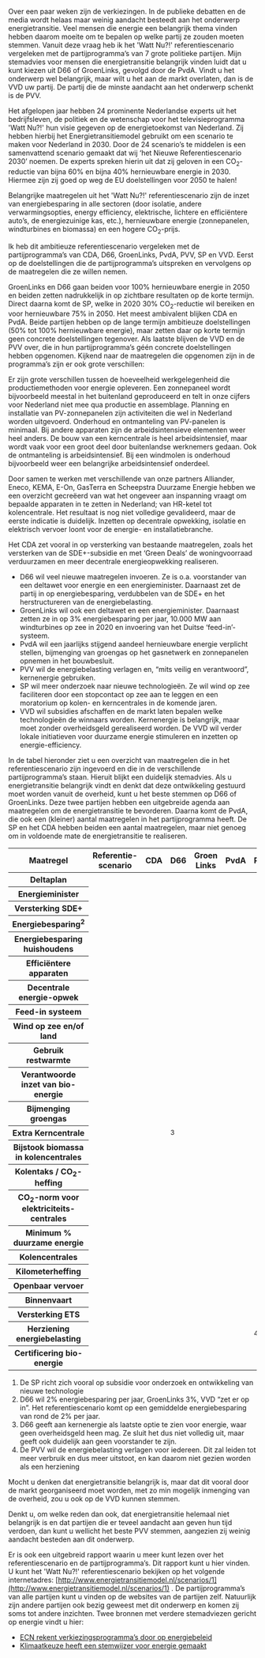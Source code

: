 Over een paar weken zijn de verkiezingen. In de publieke debatten en de media
wordt helaas maar weinig aandacht besteedt aan het onderwerp energietransitie.
Veel mensen die energie een belangrijk thema vinden hebben daarom moeite om te
bepalen op welke partij ze zouden moeten stemmen. Vanuit deze vraag heb ik
het 'Watt Nu?!' referentiescenario vergeleken met de partijprogramma’s van 7
grote politieke partijen. Mijn stemadvies voor mensen die energietransitie
belangrijk vinden luidt dat u kunt kiezen uit D66 of GroenLinks, gevolgd door
de PvdA.  Vindt u het onderwerp wel belangrijk, maar wilt u het aan de markt
overlaten, dan is de VVD uw partij. De partij die de minste aandacht aan het
onderwerp schenkt is de PVV.

Het afgelopen jaar hebben 24 prominente Nederlandse experts uit het
bedrijfsleven, de politiek en de wetenschap voor het televisieprogramma 'Watt
Nu?!' hun visie gegeven op de energietoekomst van Nederland. Zij hebben hierbij
het Energietransitiemodel gebruikt om een scenario te maken voor Nederland in
2030. Door de 24 scenario’s te middelen is een samenvattend scenario gemaakt
dat wij ‘het Nieuwe Referentiescenario 2030’ noemen. De experts spreken
hierin uit dat zij geloven in een CO<sub>2</sub>-reductie van bijna 60% en
bijna 40% hernieuwbare energie in 2030. Hiermee zijn zij goed op weg de EU
doelstellingen voor 2050 te halen!

Belangrijke maatregelen uit het 'Watt Nu?!' referentiescenario zijn de inzet
van energiebesparing in alle sectoren (door isolatie, andere verwarmingsopties,
energy efficiency, elektrische, lichtere en efficiëntere auto’s, de
energiezuinige kas, etc.), hernieuwbare energie (zonnepanelen, windturbines
en biomassa) en een hogere CO<sub>2</sub>-prijs.

Ik heb dit ambitieuze referentiescenario vergeleken met de partijprogramma’s
van CDA, D66, GroenLinks, PvdA, PVV, SP en VVD. Eerst op de doelstellingen die
de partijprogramma’s uitspreken en vervolgens op de maatregelen die ze willen
nemen.

GroenLinks en D66 gaan beiden voor 100% hernieuwbare energie in 2050 en beiden
zetten nadrukkelijk  in op zichtbare resultaten op de korte termijn. Direct
daarna komt de SP, welke in 2020 30% CO<sub>2</sub>-reductie wil bereiken en
voor hernieuwbare 75% in 2050. Het meest ambivalent blijken CDA en PvdA. Beide
partijen hebben op de lange termijn ambitieuze doelstellingen (50% tot 100%
hernieuwbare energie), maar zetten daar op korte termijn geen concrete
doelstellingen tegenover. Als laatste blijven de VVD en de PVV over, die in hun
partijprogramma’s géén concrete doelstellingen hebben opgenomen. Kijkend naar
de maatregelen die opgenomen zijn in de programma’s zijn er ook grote
verschillen:

Er zijn grote verschillen tussen de hoeveelheid werkgelegenheid die
productiemethoden voor energie opleveren. Een zonnepaneel wordt bijvoorbeeld
meestal in het buitenland geproduceerd en telt in onze cijfers voor Nederland
niet mee qua productie en assemblage. Planning en installatie van
PV-zonnepanelen zijn activiteiten die wel in Nederland worden uitgevoerd.
Onderhoud en ontmanteling van PV-panelen is minimaal. Bij andere apparaten zijn
de arbeidsintensieve elementen weer heel anders. De bouw van een kerncentrale
is heel arbeidsintensief, maar wordt vaak voor een groot deel door buitenlandse
werknemers gedaan. Ook de ontmanteling is arbeidsintensief. Bij een windmolen
is onderhoud bijvoorbeeld weer een belangrijke arbeidsintensief onderdeel.

Door samen te werken met verschillende van onze partners Alliander, Eneco,
KEMA, E-On, GasTerra en Scheepstra Duurzame Energie hebben we een overzicht
gecreëerd van wat het ongeveer aan inspanning vraagt om bepaalde apparaten in
te zetten in Nederland; van HR-ketel tot kolencentrale. Het resultaat is nog
niet volledige gevalideerd, maar de eerste indicatie is duidelijk. Inzetten op
decentrale opwekking, isolatie en elektrisch vervoer loont voor de energie- en
installatiebranche.

Het CDA zet vooral in op versterking van bestaande maatregelen, zoals het
versterken van de SDE+-subsidie en met ‘Green Deals’ de woningvoorraad
verduurzamen en meer decentrale energieopwekking realiseren.

* D66 wil veel nieuwe maatregelen invoeren. Ze is o.a. voorstander van een
  deltawet voor energie en een energieminister. Daarnaast zet de partij in op
energiebesparing, verdubbelen van de SDE+ en het herstructureren van de
energiebelasting.
* GroenLinks wil ook een deltawet en een energieminister. Daarnaast zetten ze
  in op 3% energiebesparing per jaar, 10.000 MW aan windturbines op zee in 2020
en invoering van het Duitse ‘feed-in’-systeem.
* PvdA wil een jaarlijks stijgend aandeel hernieuwbare energie verplicht
  stellen, bijmenging van groengas op het gasnetwerk en zonnepanelen opnemen in
het bouwbesluit.
* PVV  wil de energiebelasting verlagen en, “mits veilig en verantwoord”,
  kernenergie gebruiken.
* SP wil meer onderzoek naar nieuwe technologieën. Ze wil wind op zee
  faciliteren door een stopcontact op zee aan te leggen en een moratorium op
kolen- en kerncentrales in de komende jaren.
* VVD wil subsidies afschaffen en de markt laten bepalen welke technologieën de
  winnaars worden. Kernenergie is belangrijk, maar moet zonder overheidsgeld
gerealiseerd worden. De VVD wil verder lokale initiatieven voor duurzame
energie stimuleren en inzetten op energie-efficiency.

In de tabel hieronder ziet u een overzicht van maatregelen die in het
referentiescenario zijn ingevoerd en die in de verschillende partijprogramma’s
staan. Hieruit blijkt een duidelijk stemadvies. Als u energietransitie
belangrijk vindt en denkt dat deze ontwikkeling gestuurd moet worden vanuit
de overheid, kunt u het beste stemmen op D66 of GroenLinks. Deze twee partijen
hebben een uitgebreide agenda aan maatregelen om de energietransitie te
bevorderen. Daarna komt de PvdA, die ook een (kleiner) aantal maatregelen in
het partijprogramma heeft. De SP en het CDA hebben beiden een aantal
maatregelen, maar niet genoeg om in voldoende mate de energietransitie te
realiseren.

<table class='table table-striped'>
  <thead>
    <tr>
      <th>Maatregel
      <th width='9%'>Referentie-scenario
      <th width='9%'>CDA
      <th width='9%'>D66
      <th width='9%'>Groen Links
      <th width='9%'>PvdA
      <th width='9%'>PVV
      <th width='9%'>SP
      <th width='9%'>VVD
    </tr>
  </thead>
  <tbody>
    <tr>
      <th> Deltaplan
      <td>
      <td>
      <td><i class='icon-ok'></i>
      <td><i class='icon-ok'></i>
      <td>
      <td>
      <td>
      <td>
    <tr>
      <th> Energieminister
      <td>
      <td>
      <td><i class='icon-ok'></i>
      <td><i class='icon-ok'></i>
      <td>
      <td>
      <td>
      <td>
    <tr>
      <th> Versterking SDE+
      <td>
      <td><i class='icon-ok'></i>
      <td><i class='icon-ok'></i>
      <td>
      <td><i class='icon-remove'></i>
      <td>
      <td><i class='icon-ok'></i><sup>1</sup>
      <td><i class='icon-remove'></i>
    <tr>
      <th> Energiebesparing<sup>2</sup>
      <td><i class='icon-ok'></i>
      <td>
      <td><i class='icon-ok'></i>
      <td><i class='icon-ok'></i>
      <td>
      <td>
      <td>
      <td><i class='icon-ok'></i>
    <tr>
      <th> Energiebesparing huishoudens
      <td><i class='icon-ok'></i>
      <td><i class='icon-ok'></i>
      <td><i class='icon-ok'></i>
      <td>
      <td><i class='icon-ok'></i>
      <td>
      <td><i class='icon-ok'></i>
      <td>
    <tr>
      <th> Efficiëntere apparaten
      <td><i class='icon-ok'></i>
      <td>
      <td>
      <td>
      <td>
      <td>
      <td>
      <td><i class='icon-ok'></i>
    <tr>
      <th> Decentrale energie-opwek
      <td><i class='icon-ok'></i>
      <td><i class='icon-ok'></i>
      <td><i class='icon-ok'></i>
      <td><i class='icon-ok'></i>
      <td><i class='icon-ok'></i>
      <td>
      <td>
      <td><i class='icon-ok'></i>
    <tr>
      <th> Feed-in systeem
      <td>
      <td>
      <td>
      <td><i class='icon-ok'></i>
      <td>
      <td>
      <td>
      <td>
    <tr>
      <th> Wind op zee en/of land
      <td><i class='icon-ok'></i>
      <td>
      <td><i class='icon-ok'></i>
      <td><i class='icon-ok'></i>
      <td><i class='icon-ok'></i>
      <td>
      <td><i class='icon-ok'></i>
      <td>
    <tr>
      <th> Gebruik restwarmte
      <td><i class='icon-ok'></i>
      <td>
      <td>
      <td>
      <td><i class='icon-ok'></i>
      <td>
      <td>
      <td>
    <tr>
      <th> Verantwoorde inzet van bio-energie
      <td><i class='icon-ok'></i>
      <td>
      <td><i class='icon-ok'></i>
      <td><i class='icon-ok'></i>
      <td>
      <td>
      <td>
      <td>
    <tr>
      <th> Bijmenging groengas
      <td><i class='icon-ok'></i>
      <td>
      <td>
      <td>
      <td><i class='icon-ok'></i>
      <td>
      <td>
      <td>
    <tr>
      <th> Extra Kerncentrale
      <td><i class='icon-remove'></i>
      <td>
      <td><i class='icon-remove'></i><sup>3</sup>
      <td>
      <td><i class='icon-remove'></i>
      <td><i class='icon-ok'></i>
      <td><i class='icon-remove'></i>
      <td><i class='icon-ok'></i>
    <tr>
      <th> Bijstook biomassa in kolencentrales
      <td><i class='icon-ok'></i>
      <td>
      <td><i class='icon-ok'></i>
      <td>
      <td><i class='icon-ok'></i>
      <td>
      <td>
      <td>
    <tr>
      <th> Kolentaks / CO<sub>2</sub>-heffing
      <td>
      <td>
      <td><i class='icon-ok'></i>
      <td><i class='icon-ok'></i>
      <td>
      <td>
      <td>
      <td>
    <tr>
      <th> CO<sub>2</sub>-norm voor elektriciteits-centrales
      <td>
      <td>
      <td><i class='icon-ok'></i>
      <td><i class='icon-ok'></i>
      <td>
      <td>
      <td>
      <td>
    <tr>
      <th> Minimum % duurzame energie 
      <td>
      <td>
      <td><i class='icon-ok'></i>
      <td>
      <td>
      <td>
      <td>
      <td>
    <tr>
      <th> Kolencentrales
      <td><i class='icon-remove'></i>
      <td>
      <td>
      <td><i class='icon-remove'></i>
      <td>
      <td>
      <td><i class='icon-remove'></i>
      <td>
    <tr>
      <th> Kilometerheffing
      <td>
      <td><i class='icon-ok'></i>
      <td><i class='icon-ok'></i>
      <td>
      <td>
      <td>
      <td>
      <td>
    <tr>
      <th> Openbaar vervoer
      <td><i class='icon-ok'></i>
      <td><i class='icon-ok'></i>
      <td>
      <td>
      <td>
      <td>
      <td>
      <td>
    <tr>
      <th> Binnenvaart
      <td><i class='icon-ok'></i>
      <td><i class='icon-ok'></i>
      <td>
      <td>
      <td>
      <td>
      <td>
      <td>
    <tr>
      <th> Versterking ETS
      <td><i class='icon-ok'></i>
      <td>
      <td><i class='icon-ok'></i>
      <td>
      <td>
      <td>
      <td><i class='icon-ok'></i>
      <td><i class='icon-ok'></i>
    <tr>
      <th> Herziening energiebelasting
      <td>
      <td>
      <td><i class='icon-ok'></i>
      <td><i class='icon-ok'></i>
      <td><i class='icon-ok'></i>
      <td><i class='icon-remove'></i><sup>4</sup>
      <td>
      <td>
    <tr>
      <th> Certificering bio-energie
      <td>
      <td>
      <td><i class='icon-ok'></i>
      <td><i class='icon-ok'></i>
      <td>
      <td>
      <td>
      <td>

  </tbody>
</table>

1. De SP richt zich vooral op subsidie voor onderzoek en ontwikkeling van nieuwe technologie
2. D66 wil 2% energiebesparing per jaar, GroenLinks 3%, VVD “zet er op in”. Het referentiescenario komt op een gemiddelde energiebesparing van rond de 2% per jaar.
3. D66 geeft aan kernenergie als laatste optie te zien voor energie, waar geen overheidsgeld heen mag. Ze sluit het dus niet volledig uit, maar geeft ook duidelijk aan geen voorstander te zijn.
4. De PVV wil de energiebelasting verlagen voor iedereen. Dit zal leiden tot meer verbruik en dus meer uitstoot, en kan daarom niet gezien worden als een herziening


Mocht u denken dat energietransitie belangrijk is, maar dat dit vooral door de
markt georganiseerd moet worden, met zo min mogelijk inmenging van de overheid,
zou u ook op de VVD kunnen stemmen.

Denkt u, om welke reden dan ook, dat energietransitie helemaal niet belangrijk
is en dat partijen die er teveel aandacht aan geven hun tijd verdoen, dan kunt
u wellicht het beste PVV stemmen, aangezien zij weinig aandacht besteden aan
dit onderwerp.

Er is ook een uitgebreid rapport waarin u meer kunt lezen over het
referentiescenario en de partijprogramma’s. Dit rapport kunt u hier vinden. U
kunt het 'Watt Nu?!' referentiescenario bekijken op het volgende internetadres:
[http://www.energietransitiemodel.nl/scenarios/1](http://www.energietransitiemodel.nl/scenarios/1)
. De partijprogramma’s van alle partijen kunt u vinden op de websites van de
partijen zelf.  Natuurlijk zijn andere partijen ook bezig geweest met dit
onderwerp en komen zij soms tot andere inzichten. Twee bronnen met verdere
stemadviezen gericht op energie vindt u hier:

* [ECN rekent verkiezingsprogramma’s door op energiebeleid](http://www.ecn.nl/nl/nieuws/item/date/2012/08/27/ecn-rekent-verkiezingsprogrammas-politieke-partijen-door/)
* [Klimaatkeuze heeft een stemwijzer voor energie gemaakt](http://www.klimaatkeuze.nl/)
